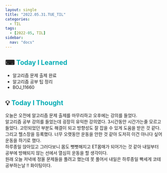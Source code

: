 ```yaml
---
layout: single
title: "2022.05.31.TUE_TIL"
categories:
  - TIL
tags:
  - [2022-05, TIL]
sidebar:
  nav: "docs"
---
```


## ⌨ <a style="color:#00adb5">Today I Learned</a>

- 알고리즘 문제 출제 완료
- 알고리즘 공부 팁 정리
- BOJ_11660

## 💡 <a style="color:#00adb5">Today I Thought</a>

오늘은 오전에 알고리즘 문제 출제를 마무리하고 오후에는 강의를 들었다.<br>
알고리즘 공부 강의를 들었는데 굉장히 유익한 강의였다. 3시간동안 시간가는줄 모르고 들었다. 고민되었던 부분도 해결이 되고 방향성도 잘 잡을 수 있게 도움을 받은 것 같다.<br>
그리고 헬스장을 등록했다. 너무 오랫동안 운동을 안한 것 같아 도저히 이건 아니다 싶어 운동을 하기로 했다.<br>
하루종일 앉아있고 그러다보니 몸도 뻣뻣해지고 ET몸매가 되어가는 것 같아 내일부터 공부에 방해되지 않는 선에서 열심히 운동을 할 생각이다.<br>
원래 오늘 저녁에 정올 문제들을 풀려고 했는데 못 풀어서 내일은 하루종일 빡세게 코테 공부하는날 !! 화이팅이다.
